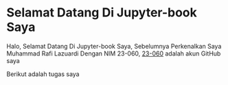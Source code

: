 # Selamat Datang Di Jupyter-book Saya

Halo, Selamat Datang Di Jupyter-book Saya, Sebelumnya Perkenalkan Saya Muhammad Rafi Lazuardi Dengan NIM 23-060, [23-060](https://github.com/23-060) adalah akun GitHub saya

Berikut adalah tugas saya

```{tableofcontents}
```
